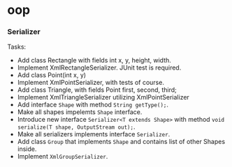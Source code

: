 # oop

### Serializer

Tasks:

- Add class Rectangle with fields int x, y, height, width.
- Implement XmlRectangleSerializer. JUnit test is required.
- Add class Point(int x, y)
- Implement XmlPointSerializer, with tests of course.
- Add class Triangle, with fields Point first, second, third;
- Implement XmlTriangleSerializer utilizing XmlPointSerializer
- Add interface `Shape` with method `String getType();`.
- Make all shapes impelemts `Shape` interface.
- Introduce new interface `Serializer<T extends Shape>` with method `void serialize(T shape, OutputStream out);`.
- Make all serializers implements interface `Serializer`.
- Add class `Group` that implements `Shape` and contains list of other Shapes inside.
- Implement `XmlGroupSerializer`.
